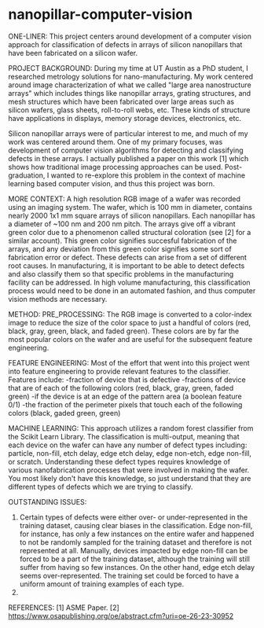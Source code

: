 # nanopillar-computer-vision
ONE-LINER:
This project centers around development of a computer vision approach for classification of defects in arrays of silicon nanopillars that have been fabricated on a silicon wafer.

PROJECT BACKGROUND:
During my time at UT Austin as a PhD student, I researched metrology solutions for nano-manufacturing. My work centered around image characterization of what we called "large area nanostructure arrays" which includes things like nanopillar arrays, grating structures, and mesh structures which have been fabricated over large areas such as silicon wafers, glass sheets, roll-to-roll webs, etc. These kinds of structure have applications in displays, memory storage devices, electronics, etc. 

Silicon nanopillar arrays were of particular interest to me, and much of my work was centered around them. One of my primary focuses, was development of computer vision algorithms for detecting and classifying defects in these arrays. I actually published a paper on this work [1] which shows how traditional image processing approaches can be used. Post-graduation, I wanted to re-explore this problem in the context of machine learning based computer vision, and thus this project was born.

MORE CONTEXT:
A high resolution RGB image of a wafer was recorded using an imaging system. The wafer, which is 100 mm in diameter, contains nearly 2000 1x1 mm square arrays of silicon nanopillars. Each nanopillar has a diameter of ~100 nm and 200 nm pitch. The arrays give off a vibrant green color due to a phenomenon called structural coloration (see [2] for a similar account). This green color signifies succesful fabrication of the arrays, and any deviation from this green color signifies some sort of fabrication error or defect. These defects can arise from a set of different root causes. In manufacturing, it is important to be able to detect defects and also classify them so that specific problems in the manufacturing facility can be addressed. In high volume manufacturing, this classification process would need to be done in an automated fashion, and thus computer vision methods are necessary.

METHOD:
  PRE_PROCESSING:
  The RGB image is converted to a color-index image to reduce the size of the color space to just a handful of colors (red, black, gray, green, black, and faded green). These colors are by far the most popular colors on the wafer and are useful for the subsequent feature engineering.  

  FEATURE ENGINEERING:
Most of the effort that went into this project went into feature engineering to provide relevant features to the classifier. Features include: 
  -fraction of device that is defective
  -fractions of device that are of each of the following colors (red, black, gray, green, faded green)
  -if the device is at an edge of the pattern area (a boolean feature 0/1)
  -the fraction of the perimeter pixels that touch each of the following colors (black, gaded green, green)
  
  MACHINE LEARNING:
This approach utilizes a random forest classifier from the Scikit Learn Library. The classification is multi-output, meaning that each device on the wafer can have any number of defect types including: particle, non-fill, etch delay, edge etch delay, edge non-etch, edge non-fill, or scratch. Understanding these defect types requires knowledge of various nanofabrication processes that were involved in making the wafer. You most likely don't have this knowledge, so just understand that they are different types of defects which we are trying to classify.

OUTSTANDING ISSUES:
1. Certain types of defects were either over- or under-represented in the training dataset, causing clear biases in the classification. Edge non-fill, for instance, has only a few instances on the entire wafer and happened to not be randomly sampled for the training dataset and therefore is not represented at all. Manually, devices impacted by edge non-fill can be forced to be a part of the training dataset, although the training will still suffer from having so few instances. On the other hand, edge etch delay seems over-represented. The training set could be forced to have a uniform amount of training examples of each type.
2. 

REFERENCES:
[1] ASME Paper.
[2] https://www.osapublishing.org/oe/abstract.cfm?uri=oe-26-23-30952
